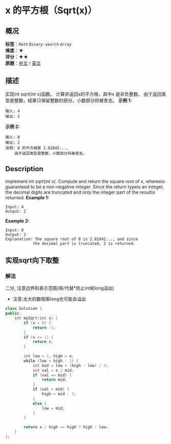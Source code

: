 # x 的平方根（Sqrt(x)）
## 概况
**标签**：*`Math`*  *`Binary-search`*  *`Array`*<br>
**难度**：★<br>
**评分**：★★<br>
**原题**：[中文](https://leetcode-cn.com/problems/sqrtx) / [英文](https://leetcode.com/problems/sqrtx)
## 描述
实现int sqrt(int x)函数。
计算并返回x的平方根，其中x 是非负整数。
由于返回类型是整数，结果只保留整数的部分，小数部分将被舍去。
**示例 1:**
```
输入: 4
输出: 2
```
**示例 2:**
```
输入: 8
输出: 2
说明: 8 的平方根是 2.82842..., 
    由于返回类型是整数，小数部分将被舍去。
```
## Description
Implement int sqrt(int x).
Compute and return the square root of x, wherexis guaranteed to be a non-negative integer.
Since the return typeis an integer, the decimal digits are truncated and only the integer part of the resultis returned.
**Example 1:**
```
Input: 4
Output: 2
```
**Example 2:**
```
Input: 8
Output: 2
Explanation: The square root of 8 is 2.82842..., and since 
            the decimal part is truncated, 2 is returned.
```
## 实现sqrt向下取整
### 解法
二分, 注意边界和表示范围(用/代替*防止int和long溢出)
- 注意:太大的数相乘long也可能会溢出
```c++
class Solution {
public:
    int mySqrt(int x) {
        if (x < 0) {
            return -1;
        }
        if (x <= 1) {
            return x;
        }
        
        int low = 1, high = x;
        while (low < high - 1) {
            int mid = low + (high - low) / 2;
            int val = x / mid;
            if (val == mid) {
                return mid;
            }
            if (val < mid) {
                high = mid - 1;
            }
            else {
                low = mid;
            }
        }
        
        return x / high >= high ? high : low;
    }
};
```